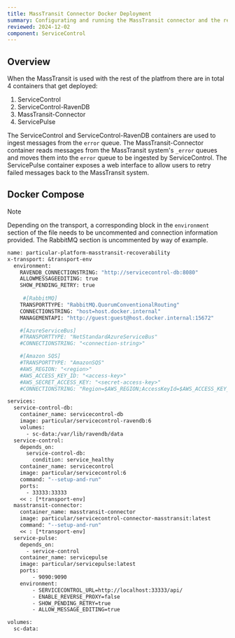 ```yaml
---
title: MassTransit Connector Docker Deployment
summary: Configurating and running the MassTransit connector and the rest of the Particular Platform
reviewed: 2024-12-02
component: ServiceControl
---
```


## Overview

When the MassTransit is used with the rest of the platfrom there are in total 4 containers that get deployed:

1. ServiceControl
1. ServiceControl-RavenDB
1. MassTransit-Connector
1. ServicePulse

The ServiceControl and ServiceControl-RavenDB containers are used to ingest messages from the `error` queue. The MassTransit-Connector container reads messages from the MassTransit system's `_error` queues and moves them into the `error` queue to be ingested by ServiceControl. The ServicePulse container exposes a web interface to allow users to retry failed messages back to the MassTransit system.

## Docker Compose 

> [!NOTE]
> Depending on the transport, a corresponding block in the `environment` section of the file needs to be uncommented and connection information provided. The RabbitMQ section is uncommented by way of example.

```dockerfile
name: particular-platform-masstransit-recoverability
x-transport: &transport-env
  environment:
    RAVENDB_CONNECTIONSTRING: "http://servicecontrol-db:8080"
    ALLOWMESSAGEEDITING: true
    SHOW_PENDING_RETRY: true
    
     #[RabbitMQ]
    TRANSPORTTYPE: "RabbitMQ.QuorumConventionalRouting"
    CONNECTIONSTRING: "host=host.docker.internal"
    MANAGEMENTAPI: "http://guest:guest@host.docker.internal:15672"

    #[AzureServiceBus]
    #TRANSPORTTYPE: "NetStandardAzureServiceBus"
    #CONNECTIONSTRING: "<connection-string>"

    #[Amazon SQS]
    #TRANSPORTTYPE: "AmazonSQS"
    #AWS_REGION: "<region>"
    #AWS_ACCESS_KEY_ID: "<access-key>"
    #AWS_SECRET_ACCESS_KEY: "<secret-access-key>"
    #CONNECTIONSTRING: "Region=$AWS_REGION;AccessKeyId=$AWS_ACCESS_KEY_ID;SecretAccessKey=$AWS_SECRET_ACCESS_KEY"

services:
  service-control-db:
    container_name: servicecontrol-db
    image: particular/servicecontrol-ravendb:6
    volumes:
      - sc-data:/var/lib/ravendb/data
  service-control:
    depends_on:
      service-control-db:
        condition: service_healthy
    container_name: servicecontrol
    image: particular/servicecontrol:6
    command: "--setup-and-run"
    ports:
      - 33333:33333
    << : [*transport-env]
  masstransit-connector:
    container_name: masstransit-connector
    image: particular/servicecontrol-connector-masstransit:latest
    command: "--setup-and-run"
    << : [*transport-env]
  service-pulse:
    depends_on:
      - service-control
    container_name: servicepulse
    image: particular/servicepulse:latest
    ports:
        - 9090:9090
    environment:
        - SERVICECONTROL_URL=http://localhost:33333/api/
        - ENABLE_REVERSE_PROXY=false
        - SHOW_PENDING_RETRY=true
        - ALLOW_MESSAGE_EDITING=true

volumes:
  sc-data:
```